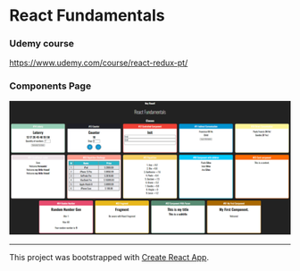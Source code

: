 # React Fundamentals

### Udemy course
https://www.udemy.com/course/react-redux-pt/

### Components Page

![Components page](fundamentals.png)

---
This project was bootstrapped with [Create React App](https://github.com/facebook/create-react-app).